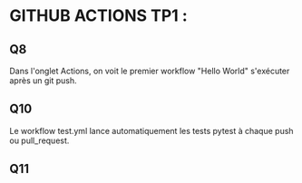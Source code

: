 
# GITHUB ACTIONS TP1 :

## Q8
Dans l'onglet Actions, on voit le premier workflow "Hello World" s'exécuter après un git push.

## Q10
Le workflow test.yml lance automatiquement les tests pytest à chaque push ou pull_request.

## Q11
